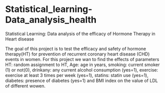 # Statistical_learning-Data_analysis_health
Statistical Learning: Data analysis of the efficacy of Hormone Therapy in Heart disease  


The goal of this project is to test the efficacy and safety of hormone therapy(HT)  for  prevention  of  recurrent  coronary  heart  disease  (CHD)  events  in  women.
For this project we wan to find the effects of parameters HT: random assignment to HT, Age:  age in years, smoking:  current smoker (1) or not(0), drinkany:  any current alcohol consumption (yes=1), exercise:  exercise at least 3 times per week (yes=1), statins:  statin use (yes=1), diabetes:  presence of diabetes (yes=1) and  BMI index on the value of LDL of different wowen. 
